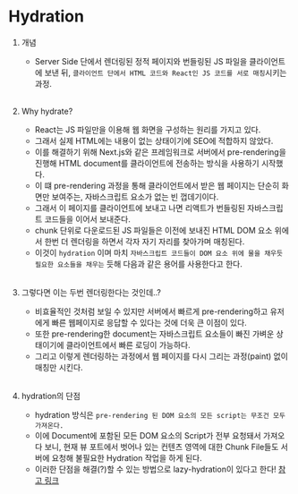 # Hydration

1. 개념
   - Server Side 단에서 렌더링된 정적 페이지와 번들링된 JS 파일을 클라이언트에 보낸 뒤, `클라이언트 단에서 HTML 코드와 React인 JS 코드를 서로 매칭`시키는 과정.
   
   <br/>
   
2. Why hydrate?
   - React는 JS 파일만을 이용해 웹 화면을 구성하는 원리를 가지고 있다.
   - 그래서 실제 HTML에는 내용이 없는 상태이기에 SEO에 적합하지 않았다.
   - 이를 해결하기 위해 Next.js와 같은 프레임워크로 서버에서 pre-rendering을 진행해 HTML document를 클라이언트에 전송하는 방식을 사용하기 시작했다.
   - 이 떄 pre-rendering 과정을 통해 클라이언트에서 받은 웹 페이지는 단순히 화면만 보여주는, 자바스크립트 요소가 없는 빈 껍데기이다.
   - 그래서 이 페이지를 클라이언트에 보내고 나면 리액트가 번들링된 자바스크립트 코드들을 이어서 보내준다.
   - chunk 단위로 다운로드된 JS 파일들은 이전에 보내진 HTML DOM 요소 위에서 한번 더 렌더링을 하면서 각자 자기 자리를 찾아가며 매칭된다.
   - 이것이 `hydration` 이며 마치 `자바스크립트 코드들이 DOM 요소 위에 물을 채우듯 필요한 요소들을 채우는` 듯해 다음과 같은 용어를 사용한다고 한다.

   <br/>

3. 그렇다면 이는 두번 렌더링한다는 것인데..?
   - 비효율적인 것처럼 보일 수 있지만 서버에서 빠르게 pre-rendering하고 유저에게 빠른 웹페이지로 응답할 수 있다는 것에 더욱 큰 이점이 있다.
   - 또한 pre-rendering한 document는 자바스크립트 요소들이 빠진 가벼운 상태이기에 클라이언트에서 빠른 로딩이 가능하다.
   - 그리고 이렇게 렌더링하는 과정에서 웹 페이지를 다시 그리는 과정(paint) 없이 매칭만 시킨다.

   <br/>
   
4. hydration의 단점
   - hydration 방식은 `pre-rendering 된 DOM 요소의 모든 script는 무조건 모두 가져온다.`
   - 이에 Document에 포함된 모든 DOM 요소의 Script가 전부 요청돼서 가져오다 보니, 현재 뷰 포트에서 벗어나 있는 컨텐츠 영역에 대한 Chunk File들도 서버에 요청해 불필요한 Hydration 작업을 하게 된다.
   - 이러한 단점을 해결(?)할 수 있는 방법으로 lazy-hydration이 있다고 한다! [참고 링크](https://helloinyong.tistory.com/323?category=1008748)



